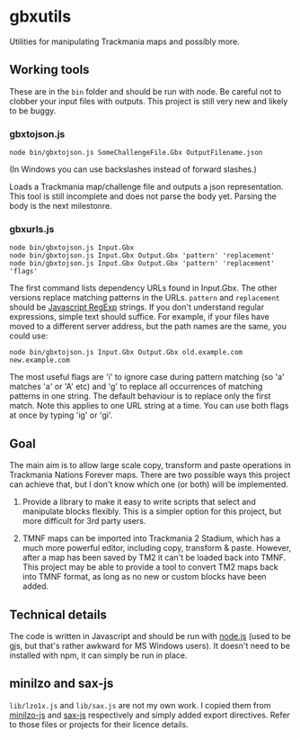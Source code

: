 # gbxutils

Utilities for manipulating Trackmania maps and possibly more.

## Working tools

These are in the `bin` folder and should be run with node. Be careful not to
clobber your input files with outputs. This project is still very new and likely
to be buggy.

### gbxtojson.js

`node bin/gbxtojson.js SomeChallengeFile.Gbx OutputFilename.json`

(In Windows you can use backslashes instead of forward slashes.)

Loads a Trackmania map/challenge file and outputs a json representation. This
tool is still incomplete and does not parse the body yet. Parsing the body is
the next milestonre.

### gbxurls.js

```
node bin/gbxtojson.js Input.Gbx
node bin/gbxtojson.js Input.Gbx Output.Gbx 'pattern' 'replacement'
node bin/gbxtojson.js Input.Gbx Output.Gbx 'pattern' 'replacement' 'flags'
```

The first command lists dependency URLs found in Input.Gbx. The other versions
replace matching patterns in the URLs. `pattern` and `replacement` should be
[Javascript RegExp](https://developer.mozilla.org/docs/Web/JavaScript/Guide/Regular_Expressions)
strings. If you don't understand regular expressions, simple text should
suffice. For example, if your files have moved to a different server address,
but the path names are the same, you could use:

```
node bin/gbxtojson.js Input.Gbx Output.Gbx old.example.com new.example.com
```

The most useful flags are 'i' to ignore case during pattern matching (so 'a'
matches 'a' or 'A' etc) and 'g' to replace all occurrences of matching patterns
in one string. The default behaviour is to replace only the first match. Note
this applies to one URL string at a time. You can use both flags at once by
typing 'ig' or 'gi'.

## Goal

The main aim is to allow large scale copy, transform and paste operations in
Trackmania Nations Forever maps. There are two possible ways this project can
achieve that, but I don't know which one (or both) will be implemented.

1. Provide a library to make it easy to write scripts that select and
   manipulate blocks flexibly. This is a simpler option for this project, but
   more difficult for 3rd party users.

2. TMNF maps can be imported into Trackmania 2 Stadium, which has a much more
   powerful editor, including copy, transform & paste. However, after a map has
   been saved by TM2 it can't be loaded back into TMNF. This project may be
   able to provide a tool to convert TM2 maps back into TMNF format, as long as
   no new or custom blocks have been added.

## Technical details

The code is written in Javascript and should be run with
[node.js](https://nodejs.org/) (used to be gjs, but that's rather awkward for
MS Windows users). It doesn't need to be installed with npm, it can simply be
run in place.

## minilzo and sax-js

`lib/lzo1x.js` and `lib/sax.js` are not my own work. I copied them from
[minilzo-js](https://github.com/abraidwood/minilzo-js) and
[sax-js](https://github.com/isaacs/sax-js) respectively and simply added
export directives. Refer to those files or projects for their licence details.
